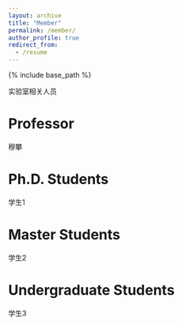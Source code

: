 ```yaml
---
layout: archive
title: "Member"
permalink: /member/
author_profile: true
redirect_from:
  - /resume
---
```


{% include base_path %}


实验室相关人员

Professor
======
穆攀

Ph.D. Students
======
学生1

Master Students
======
学生2

Undergraduate Students
======
学生3

